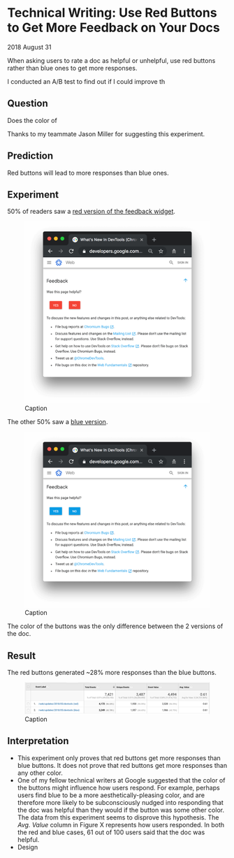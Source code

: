 # Technical Writing: Use Red Buttons to Get More Feedback on Your Docs

<time datetime="2018-08-31">2018 August 31</time>

<p id="summary">
  When asking users to rate a doc as helpful or unhelpful, use red buttons rather than blue
  ones to get more responses.
</p>

I conducted an A/B test to find out if I could improve th

## Question

Does the color of 

Thanks to my teammate Jason Miller for suggesting this experiment.

## Prediction

[green]: https://blog.hubspot.com/blog/tabid/6307/bid/20566/the-button-color-a-b-test-red-beats-green.aspx

Red buttons will lead to more responses than blue ones.

## Experiment

50% of readers saw a [red version of the feedback widget][red].

[red]: https://developers.google.com/web/updates/2018/05/devtools?experiment=25#feedback

<figure>
  <img src="/media/red.png"/>
  <figcaption>Caption</figcaption>
</figure>

The other 50% saw a [blue version][blue].

[blue]: https://developers.google.com/web/updates/2018/05/devtools?experiment=75#feedback

<figure>
  <img src="/media/blue.png"/>
  <figcaption>Caption</figcaption>
</figure>

The color of the buttons was the only difference between the 2 versions of the doc.

## Result

The red buttons generated ~28% more responses than the blue buttons.

<figure>
  <img src="/media/redblue.png"/>
  <figcaption>Caption</figcaption>
</figure>

## Interpretation

* This experiment only proves that red buttons get more responses than blue buttons. It does not
  prove that red buttons get more responses than any other color.
* One of my fellow technical writers at Google suggested that the color of the buttons might
  influence how users respond. For example, perhaps users find blue to be a more aesthetically-pleasing
  color, and are therefore more likely to be subconsciously nudged into responding that the doc was
  helpful than they would if the button was some other color. The data from this experiment seems to
  disprove this hypothesis. The *Avg. Value* column in Figure X represents how users responded. In both
  the red and blue cases, 61 out of 100 users said that the doc was helpful.
* Design
